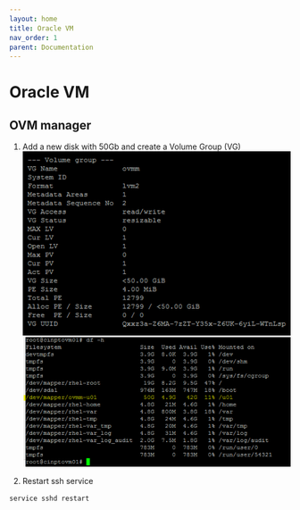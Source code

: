 ```yaml
---
layout: home
title: Oracle VM
nav_order: 1
parent: Documentation
---
```


Oracle VM
=========

OVM manager
-----------
1. Add a new disk with 50Gb and create a Volume Group (VG)
![Add a VG](/assets/images/Picture1.jpg "Add a VG")
![Add a VG](/assets/images/Picture2.jpg "Add a VG")

2. Restart ssh service
```
service sshd restart
```

